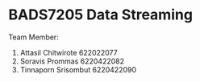 # BADS7205 Data Streaming
 
 Team Member:
 1. Attasil Chitwirote 622022077
 2. Soravis Prommas 6220422082
 3. Tinnaporn Srisombut 6220422090
